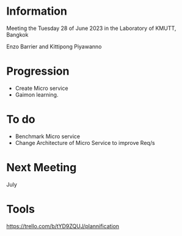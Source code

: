 # Information
Meeting the Tuesday 28 of June 2023 in the Laboratory of KMUTT, Bangkok

Enzo Barrier and
Kittipong Piyawanno


# Progression 
- Create Micro service
- Gaimon learning.


# To do
- Benchmark Micro service
- Change Architecture of Micro Service to improve Req/s


# Next Meeting
July

# Tools
https://trello.com/b/tYD9ZQUJ/plannification 
